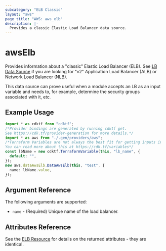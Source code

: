 ```yaml
---
subcategory: "ELB Classic"
layout: "aws"
page_title: "AWS: aws_elb"
description: |-
  Provides a classic Elastic Load Balancer data source.
---
```


# awsElb

Provides information about a "classic" Elastic Load Balancer (ELB).
See [LB Data Source](/docs/providers/aws/d/lb.html) if you are looking for "v2"
Application Load Balancer (ALB) or Network Load Balancer (NLB).

This data source can prove useful when a module accepts an LB as an input
variable and needs to, for example, determine the security groups associated
with it, etc.

## Example Usage

```typescript
import * as cdktf from "cdktf";
/*Provider bindings are generated by running cdktf get.
See https://cdk.tf/provider-generation for more details.*/
import * as aws from "./.gen/providers/aws";
/*Terraform Variables are not always the best fit for getting inputs in the context of Terraform CDK.
You can read more about this at https://cdk.tf/variables*/
const lbName = new cdktf.TerraformVariable(this, "lb_name", {
  default: "",
});
new aws.dataAwsElb.DataAwsElb(this, "test", {
  name: lbName.value,
});

```

## Argument Reference

The following arguments are supported:

* `name` - (Required) Unique name of the load balancer.

## Attributes Reference

See the [ELB Resource](/docs/providers/aws/r/elb.html) for details on the
returned attributes - they are identical.
